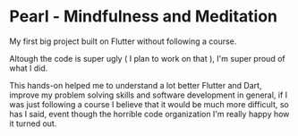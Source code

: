 # Pearl - Mindfulness and Meditation

My first big project built on Flutter without following a course.

Altough the code is super ugly ( I plan to work on that ), I'm super proud of what I did.

This hands-on helped me to understand a lot better Flutter and Dart, improve my problem solving skills and software development in general, if I was just following a course I believe that it would be much more difficult, so has I said, event though the horrible code organization I'm really happy how it turned out.
